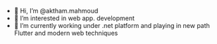 - 👋 Hi, I’m @aktham.mahmoud
- 👀 I’m interested in web app. development 
- 🌱 I’m currently working under .net platform and playing in new path Flutter and modern web techniques

<!---
aktham99/aktham99 is a ✨ special ✨ repository because its `README.md` (this file) appears on your GitHub profile.
You can click the Preview link to take a look at your changes.
--->
